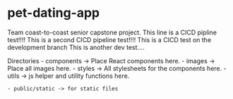 # pet-dating-app
Team coast-to-coast senior capstone project.
This line is a CICD pipline test!!!!
This is a second CICD pipeline test!!!!
This is a CICD test on the development branch
This is another dev test....

Directories
    - components -> Place React components here.
    - images -> Place all images here.
    - styles -> All stylesheets for the components here.
    - utils -> js helper and utility functions here.

    - public/static -> for static files 